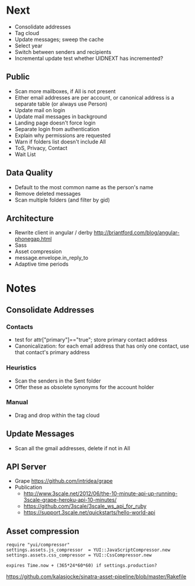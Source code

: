 # Next
* Consolidate addresses
* Tag cloud
* Update messages; sweep the cache
* Select year
* Switch between senders and recipients
* Incremental update
  test whether UIDNEXT has incremented?

## Public
* Scan more mailboxes, if All is not present
* Either email addresses are per account, or canonical address is a separate table (or always use Person)
* Update mail on login
* Update mail messages in background
* Landing page doesn't force login
* Separate login from authentication
* Explain why permissions are requested
* Warn if folders list doesn't include All
* ToS, Privacy, Contact
* Wait List

## Data Quality
* Default to the most common name as the person's name
* Remove deleted messages
* Scan multiple folders (and filter by gid)

## Architecture
* Rewrite client in angular / derby
  http://briantford.com/blog/angular-phonegap.html
* Sass
* Asset compression
* message.envelope.in_reply_to
* Adaptive time periods

# Notes

## Consolidate Addresses
### Contacts
* test for attr["primary"]=="true"; store primary contact address
* Canonicalization: for each email address that has only one contact, use that contact's primary address

### Heuristics
* Scan the senders in the Sent folder
* Offer these as obsolete synonyms for the account holder

### Manual
* Drag and drop within the tag cloud

## Update Messages
* Scan all the gmail addresses, delete if not in All

## API Server
* Grape https://github.com/intridea/grape
* Publication
  * http://www.3scale.net/2012/06/the-10-minute-api-up-running-3scale-grape-heroku-api-10-minutes/
  * https://github.com/3scale/3scale_ws_api_for_ruby
  * https://support.3scale.net/quickstarts/hello-world-api

## Asset compression

    require "yui/compressor"
    settings.assets.js_compressor  = YUI::JavaScriptCompressor.new
    settings.assets.css_compressor = YUI::CssCompressor.new

    expires Time.now + (365*24*60*60) if settings.production?

https://github.com/kalasjocke/sinatra-asset-pipeline/blob/master/Rakefile
